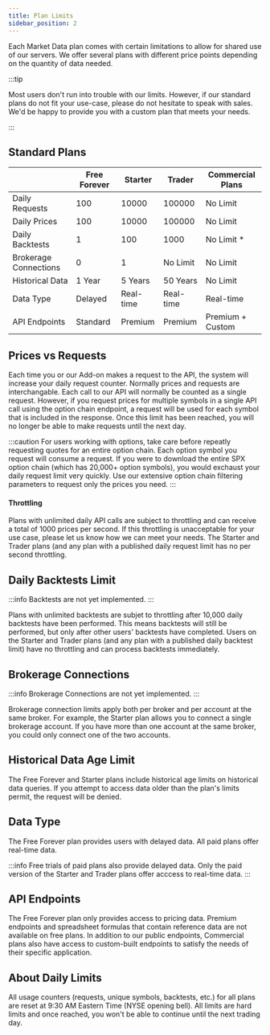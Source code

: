 ```yaml
---
title: Plan Limits
sidebar_position: 2
---
```


Each Market Data plan comes with certain limitations to allow for shared use of our servers. We offer several plans with different price points depending on the quantity of data needed.

:::tip

Most users don't run into trouble with our limits. However, if our standard plans do not fit your use-case, please do not hesitate to speak with sales. We'd be happy to provide you with a custom plan that meets your needs.

:::

## Standard Plans

|                       | Free Forever | Starter   | Trader    | Commercial Plans |
|-----------------------|--------------|-----------|-----------|------------------|
| Daily Requests        | 100          | 10000     | 100000    | No Limit         |
| Daily Prices          | 100          | 10000     | 100000    | No Limit         |
| Daily Backtests       | 1            | 100       | 1000      | No Limit *       |
| Brokerage Connections | 0            | 1         | No Limit  | No Limit         |
| Historical Data       | 1 Year       | 5 Years   | 50 Years  | No Limit         |
| Data Type             | Delayed      | Real-time | Real-time | Real-time        |
| API Endpoints         | Standard     | Premium   | Premium   | Premium + Custom |

## Prices vs Requests

Each time you or our Add-on makes a request to the API, the system will increase your daily request counter. Normally prices and requests are interchangable. Each call to our API will normally be counted as a single request. However, if you request prices for multiple symbols in a single API call using the option chain endpoint, a request will be used for each symbol that is included in the response. Once this limit has been reached, you will no longer be able to make requests until the next day.

:::caution
For users working with options, take care before repeatly requesting quotes for an entire option chain. Each option symbol you request will consume a request. If you were to download the entire SPX option chain (which has 20,000+ option symbols), you would exchaust your daily request limit very quickly. Use our extensive option chain filtering parameters to request only the prices you need.
:::

#### Throttling

Plans with unlimited daily API calls are subject to throttling and can receive a total of 1000 prices per second. If this throttling is unacceptable for your use case, please let us know how we can meet your needs. The Starter and Trader plans (and any plan with a published daily request limit has no per second throttling.

## Daily Backtests Limit

:::info
Backtests are not yet implemented.
:::

Plans with unlimited backtests are subjet to throttling after 10,000 daily backtests have been performed. This means backtests will still be performed, but only after other users' backtests have completed. Users on the Starter and Trader plans (and any plan with a published daily backtest limit) have no throttling and can process backtests immediately.

## Brokerage Connections

:::info
Brokerage Connections are not yet implemented.
:::

Brokerage connection limits apply both per broker and per account at the same broker. For example, the Starter plan allows you to connect a single brokerage account. If you have more than one account at the same broker, you could only connect one of the two accounts.

## Historical Data Age Limit

The Free Forever and Starter plans include historical age limits on historical data queries. If you attempt to access data older than the plan's limits permit, the request will be denied.

## Data Type

The Free Forever plan provides users with delayed data. All paid plans offer real-time data.

:::info
Free trials of paid plans also provide delayed data. Only the paid version of the Starter and Trader plans offer acccess to real-time data.
:::

## API Endpoints

The Free Forever plan only provides access to pricing data. Premium endpoints and spreadsheet formulas that contain reference data are not available on free plans. In addition to our public endpoints, Commercial plans also have access to custom-built endpoints to satisfy the needs of their specific application.

## About Daily Limits

All usage counters (requests, unique symbols, backtests, etc.) for all plans are reset at 9:30 AM Eastern Time (NYSE opening bell). All limits are hard limits and once reached, you won't be able to continue until the next trading day.
